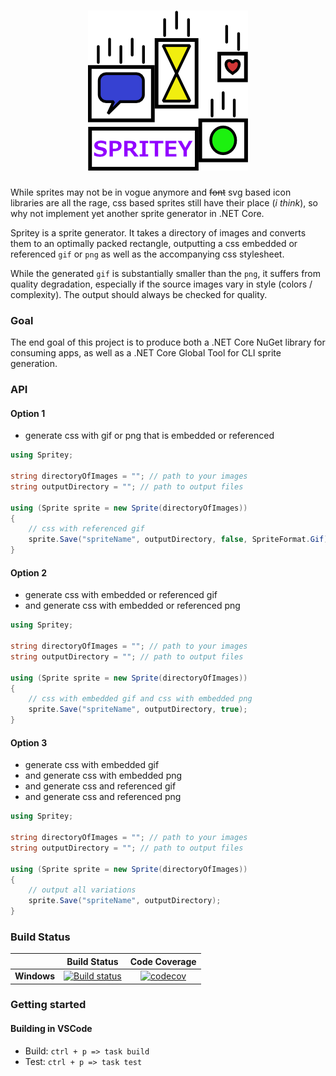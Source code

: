 <h1 align="center">
    <img src="https://raw.githubusercontent.com/BrandonBoone/Spritey/master/docs/Spritey3.png" alt="Spritey" width="256" />
    <br />
</h1>

While sprites may not be in vogue anymore and ~~font~~ svg based icon libraries are all the rage, css based sprites still have their place (*i think*), so why not implement yet another sprite generator in .NET Core.

Spritey is a sprite generator. It takes a directory of images and converts them to an optimally packed rectangle, outputting a css embedded or referenced `gif` or `png` as well as the accompanying css stylesheet.

While the generated `gif` is substantially smaller than the `png`, it suffers from quality degradation, especially if the source images vary in style (colors / complexity). The output should always be checked for quality.

### Goal

The end goal of this project is to produce both a .NET Core NuGet library for consuming apps, as well as a .NET Core Global Tool for CLI sprite generation.

### API

#### Option 1

- generate css with gif or png that is embedded or referenced

```csharp
using Spritey;

string directoryOfImages = ""; // path to your images
string outputDirectory = ""; // path to output files

using (Sprite sprite = new Sprite(directoryOfImages))
{
    // css with referenced gif
    sprite.Save("spriteName", outputDirectory, false, SpriteFormat.Gif);
}

```

#### Option 2

- generate css with embedded or referenced gif
- and generate css with embedded or referenced png

```csharp
using Spritey;

string directoryOfImages = ""; // path to your images
string outputDirectory = ""; // path to output files

using (Sprite sprite = new Sprite(directoryOfImages))
{
    // css with embedded gif and css with embedded png
    sprite.Save("spriteName", outputDirectory, true);
}

```

#### Option 3

- generate css with embedded gif
- and generate css with embedded png
- and generate css and referenced gif
- and generate css and referenced png

```csharp
using Spritey;

string directoryOfImages = ""; // path to your images
string outputDirectory = ""; // path to output files

using (Sprite sprite = new Sprite(directoryOfImages))
{
    // output all variations
    sprite.Save("spriteName", outputDirectory);
}
```

### Build Status

|             |Build Status|Code Coverage|
|-------------|:----------:|:-----------:|
|**Windows**  |[![Build status](https://ci.appveyor.com/api/projects/status/a9bv92ullov5mi3v?svg=true)](https://ci.appveyor.com/project/BrandonBoone/spritey)|[![codecov](https://codecov.io/gh/BrandonBoone/Spritey/branch/master/graph/badge.svg)](https://codecov.io/gh/BrandonBoone/Spritey)|

### Getting started

#### Building in VSCode

- Build: `ctrl + p => task build`
- Test: `ctrl + p => task test`
